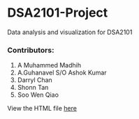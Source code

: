 # DSA2101-Project
Data analysis and visualization for DSA2101
### Contributors:
1) A Muhammed Madhih
2) A.Guhanavel S/O Ashok Kumar
3) Darryl Chan
4) Shonn Tan
5) Soo Wen Qiao

View the HTML file [here](http://htmlpreview.github.io/?https://github.com/darryl-chan/DSA2101-Project/blob/main/Group_Project.html)
